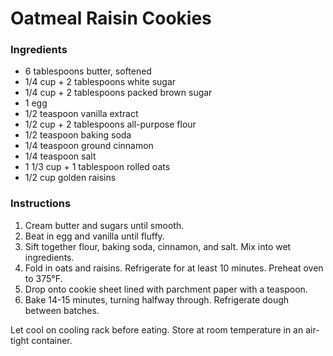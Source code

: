 # Oatmeal Raisin Cookies

### Ingredients

- 6 tablespoons butter, softened
- 1/4 cup + 2 tablespoons white sugar
- 1/4 cup + 2 tablespoons packed brown sugar
- 1 egg
- 1/2 teaspoon vanilla extract
- 1/2 cup + 2 tablespoons all-purpose flour
- 1/2 teaspoon baking soda
- 1/4 teaspoon ground cinnamon
- 1/4 teaspoon salt
- 1 1/3 cup + 1 tablespoon rolled oats
- 1/2 cup golden raisins

### Instructions

1. Cream butter and sugars until smooth.
2. Beat in egg and vanilla until fluffy.
3. Sift together flour, baking soda, cinnamon, and salt. Mix into wet ingredients.
4. Fold in oats and raisins. Refrigerate for at least 10 minutes. Preheat oven to 375&deg;F.
5. Drop onto cookie sheet lined with parchment paper with a teaspoon.
6. Bake 14-15 minutes, turning halfway through. Refrigerate dough between batches.

Let cool on cooling rack before eating. Store at room temperature in an air-tight container.
